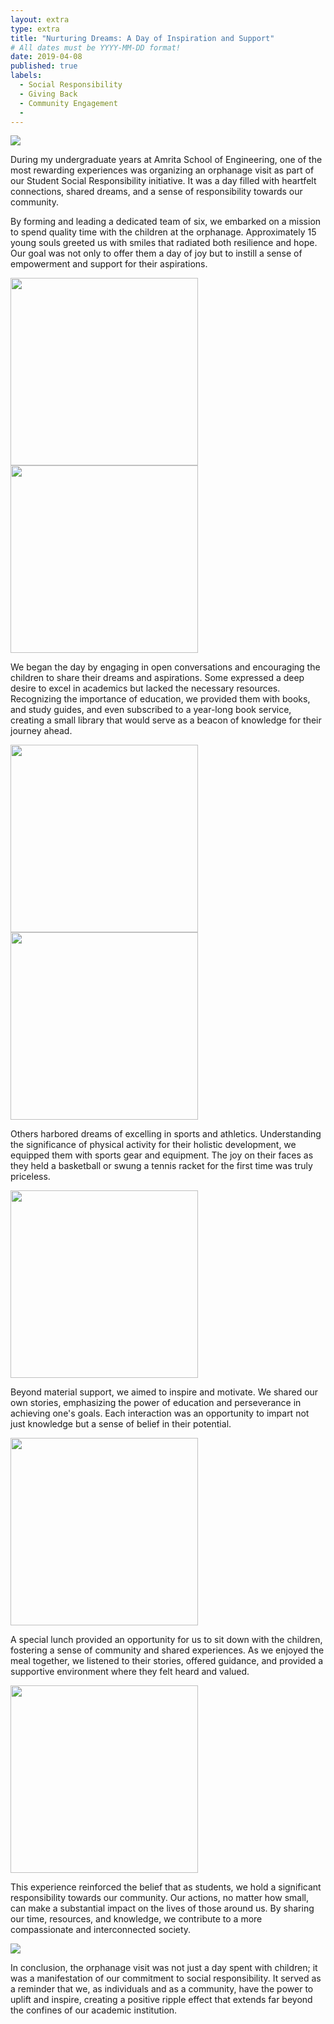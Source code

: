 ```yaml
---
layout: extra
type: extra
title: "Nurturing Dreams: A Day of Inspiration and Support"
# All dates must be YYYY-MM-DD format!
date: 2019-04-08
published: true
labels:
  - Social Responsibility
  - Giving Back
  - Community Engagement
  - 
---
```


<img class="img-fluid" src="../img/1.JPG">

During my undergraduate years at Amrita School of Engineering, one of the most rewarding experiences was organizing an orphanage visit as part of our Student Social Responsibility initiative. It was a day filled with heartfelt connections, shared dreams, and a sense of responsibility towards our community.

By forming and leading a dedicated team of six, we embarked on a mission to spend quality time with the children at the orphanage. Approximately 15 young souls greeted us with smiles that radiated both resilience and hope. Our goal was not only to offer them a day of joy but to instill a sense of empowerment and support for their aspirations.

<img width="300px" class="rounded float-start pe-4" src="../img/2.JPG">
<img width="300px" class="rounded float-start pe-4" src="../img/3.JPG">

<br>


We began the day by engaging in open conversations and encouraging the children to share their dreams and aspirations. Some expressed a deep desire to excel in academics but lacked the necessary resources. Recognizing the importance of education, we provided them with books, and study guides, and even subscribed to a year-long book service, creating a small library that would serve as a beacon of knowledge for their journey ahead.

<img width="300px" class="rounded float-start pe-4" src="../img/4.JPG">
<img width="300px" class="rounded float-start pe-4" src="../img/5.JPG">


<br>


Others harbored dreams of excelling in sports and athletics. Understanding the significance of physical activity for their holistic development, we equipped them with sports gear and equipment. The joy on their faces as they held a basketball or swung a tennis racket for the first time was truly priceless.

<img width="300px" class="rounded float-start pe-4" src="../img/9.JPG">


<br>

Beyond material support, we aimed to inspire and motivate. We shared our own stories, emphasizing the power of education and perseverance in achieving one's goals. Each interaction was an opportunity to impart not just knowledge but a sense of belief in their potential.

<img width="300px" class="rounded float-start pe-4" src="../img/6.JPG">


<br>


A special lunch provided an opportunity for us to sit down with the children, fostering a sense of community and shared experiences. As we enjoyed the meal together, we listened to their stories, offered guidance, and provided a supportive environment where they felt heard and valued.

<img width="300px" class="rounded float-start pe-4" src="../img/10.JPG">


<br>



This experience reinforced the belief that as students, we hold a significant responsibility towards our community. Our actions, no matter how small, can make a substantial impact on the lives of those around us. By sharing our time, resources, and knowledge, we contribute to a more compassionate and interconnected society.

<img class="img-fluid" src="../img/8.JPG">


In conclusion, the orphanage visit was not just a day spent with children; it was a manifestation of our commitment to social responsibility. It served as a reminder that we, as individuals and as a community, have the power to uplift and inspire, creating a positive ripple effect that extends far beyond the confines of our academic institution.

